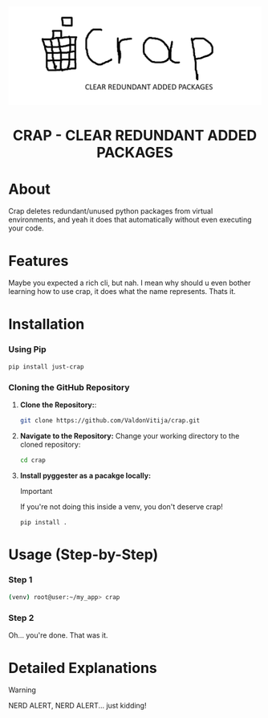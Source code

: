 <p align="center">
    <img alt="Alacritty Logo" src="CRAP_LOGO_.png">
</p>

<h1 align="center">CRAP - CLEAR REDUNDANT ADDED PACKAGES</h1>


# About

Crap deletes redundant/unused python packages from virtual environments, and yeah it does that automatically without even executing your code.

# Features

Maybe you expected a rich cli, but nah. I mean why should u even bother learning how to use crap, it does what the name represents. Thats it.

# Installation

 ### Using Pip

  ```bash
  pip install just-crap
  ```

 ### Cloning the GitHub Repository

  1. **Clone the Repository:**:

      ```bash
      git clone https://github.com/ValdonVitija/crap.git
      ```
  2. **Navigate to the Repository:** Change your working directory to the cloned repository:

      ```bash
      cd crap
      ```
  3. **Install pyggester as a pacakge locally:** 
        > [!IMPORTANT]
        > If you're not doing this inside a venv, you don't deserve crap!
    
        ```bash
        pip install .
        ```

# Usage (Step-by-Step)

### Step 1 
```bash
(venv) root@user:~/my_app> crap
```

### Step 2

Oh... you're done. That was it.

# Detailed Explanations

> [!WARNING]
> NERD ALERT, NERD ALERT... just kidding!
